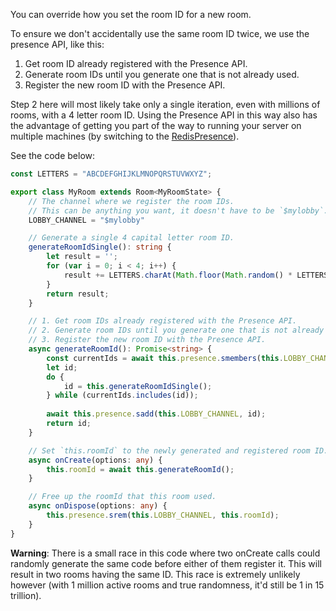You can override how you set the room ID for a new room.

To ensure we don't accidentally use the same room ID twice, we use the presence API, like this:

1. Get room ID already registered with the Presence API.
2. Generate room IDs until you generate one that is not already used.
3. Register the new room ID with the Presence API.

Step 2 here will most likely take only a single iteration, even with millions of rooms, with a 4 letter room ID. Using the Presence API in this way also has the advantage of getting you part of the way to running your server on multiple machines (by switching to the [RedisPresence](https://docs.colyseus.io/server/presence/#redispresence-clientopts)).

See the code below:

```typescript
const LETTERS = "ABCDEFGHIJKLMNOPQRSTUVWXYZ";

export class MyRoom extends Room<MyRoomState> {
    // The channel where we register the room IDs.
    // This can be anything you want, it doesn't have to be `$mylobby`.
    LOBBY_CHANNEL = "$mylobby"

    // Generate a single 4 capital letter room ID.
    generateRoomIdSingle(): string {
        let result = '';
        for (var i = 0; i < 4; i++) {
            result += LETTERS.charAt(Math.floor(Math.random() * LETTERS.length));
        }
        return result;
    }

    // 1. Get room IDs already registered with the Presence API.
    // 2. Generate room IDs until you generate one that is not already used.
    // 3. Register the new room ID with the Presence API.
    async generateRoomId(): Promise<string> {
        const currentIds = await this.presence.smembers(this.LOBBY_CHANNEL);
        let id;
        do {
            id = this.generateRoomIdSingle();
        } while (currentIds.includes(id));
        
        await this.presence.sadd(this.LOBBY_CHANNEL, id);
        return id;
    }

    // Set `this.roomId` to the newly generated and registered room ID.
    async onCreate(options: any) {
        this.roomId = await this.generateRoomId();
    }

    // Free up the roomId that this room used.
    async onDispose(options: any) {
        this.presence.srem(this.LOBBY_CHANNEL, this.roomId);
    }
}
```

**Warning**: There is a small race in this code where two onCreate calls could randomly generate the same code before either of them register it. This will result in two rooms having the same ID. This race is extremely unlikely however (with 1 million active rooms and true randomness, it'd still be 1 in 15 trillion).
